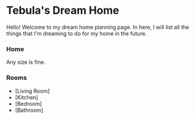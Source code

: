 # Tebula's Dream Home

Hello! Welcome to my dream home planning page. In here, I will list all the things that I'm dreaming to do for my home in the future.

### Home

Any size is fine.

### Rooms
  - [Living Room]
  - [Kitchen]
  - [Bedroom]
  - [Bathroom]
